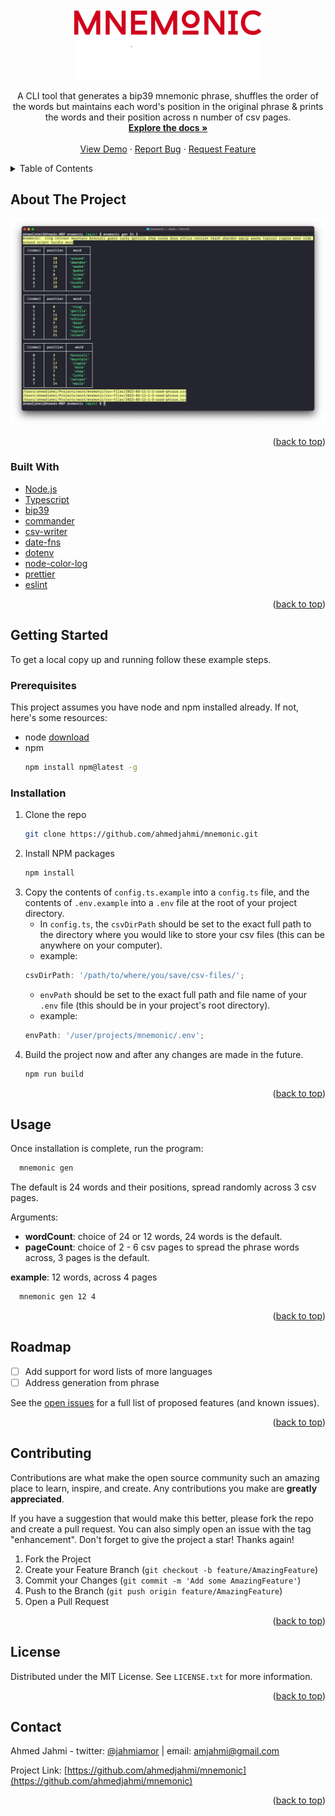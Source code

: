 <div id="top"></div>
<!--
*** Thanks for checking out the Best-README-Template. If you have a suggestion
*** that would make this better, please fork the repo and create a pull request
*** or simply open an issue with the tag "enhancement".
*** Don't forget to give the project a star!
*** Thanks again! Now go create something AMAZING! :D
-->

<!-- PROJECT SHIELDS -->
<!--
*** I'm using markdown "reference style" links for readability.
*** Reference links are enclosed in brackets [ ] instead of parentheses ( ).
*** See the bottom of this document for the declaration of the reference variables
*** for contributors-url, forks-url, etc. This is an optional, concise syntax you may use.
*** https://www.markdownguide.org/basic-syntax/#reference-style-links
-->
<!-- [![Contributors][contributors-shield]][contributors-url]
[![Forks][forks-shield]][forks-url]
[![Stargazers][stars-shield]][stars-url]
[![Issues][issues-shield]][issues-url]
[![MIT License][license-shield]][license-url]
[![LinkedIn][linkedin-shield]][linkedin-url] -->

<!-- PROJECT LOGO -->
<br />
<div align="center">
  <a href="https://github.com/ahmedjahmi/mnemonic">
    <img src="static/images/mnemonic-logo.png" alt="Logo">
  </a>

  <p align="center">
    A CLI tool that generates a bip39 mnemonic phrase, shuffles the order of the words but maintains each word's position in the original phrase & prints the words and their position across n number of csv pages.
    <br />
    <a href="https://github.com/ahmedjahmi/mnemonic"><strong>Explore the docs »</strong></a>
    <br />
    <br />
    <a href="https://github.com/ahmedjahmi/mnemonic">View Demo</a>
    ·
    <a href="https://github.com/ahmedjahmi/mnemonic/issues">Report Bug</a>
    ·
    <a href="https://github.com/ahmedjahmi/mnemonic/issues">Request Feature</a>
  </p>
</div>

<!-- TABLE OF CONTENTS -->
<details>
  <summary>Table of Contents</summary>
  <ol>
    <li>
      <a href="#about-the-project">About The Project</a>
      <ul>
        <li><a href="#built-with">Built With</a></li>
      </ul>
    </li>
    <li>
      <a href="#getting-started">Getting Started</a>
      <ul>
        <li><a href="#prerequisites">Prerequisites</a></li>
        <li><a href="#installation">Installation</a></li>
      </ul>
    </li>
    <li><a href="#usage">Usage</a></li>
    <li><a href="#roadmap">Roadmap</a></li>
    <li><a href="#contributing">Contributing</a></li>
    <li><a href="#license">License</a></li>
    <li><a href="#contact">Contact</a></li>
    <!-- <li><a href="#acknowledgments">Acknowledgments</a></li> -->
  </ol>
</details>

<!-- ABOUT THE PROJECT -->

## About The Project

<div align="center">
  <a href="#">
    <img src="static/images/mnemonic-screenshot.png" />
  </a>
</div>

<p align="right">(<a href="#top">back to top</a>)</p>

### Built With

- [Node.js](https://nodejs.org/en/)
- [Typescript](https://www.typescriptlang.org/)
- [bip39](https://github.com/bitcoinjs/bip39)
- [commander](https://github.com/tj/commander.js)
- [csv-writer](https://github.com/ryu1kn/csv-writer)
- [date-fns](https://github.com/date-fns/date-fns)
- [dotenv](https://github.com/motdotla/dotenv)
- [node-color-log](https://github.com/tigercosmos/node-color-log)
- [prettier](https://github.com/prettier/prettier)
- [eslint](github.com/eslint/eslint)

<p align="right">(<a href="#top">back to top</a>)</p>

<!-- GETTING STARTED -->

## Getting Started

To get a local copy up and running follow these example steps.

### Prerequisites

This project assumes you have node and npm installed already. If not, here's some resources:

- node [download](https://nodejs.org/en/)
- npm
  ```sh
  npm install npm@latest -g
  ```

### Installation

1. Clone the repo
   ```sh
   git clone https://github.com/ahmedjahmi/mnemonic.git
   ```
2. Install NPM packages
   ```sh
   npm install
   ```
3. Copy the contents of `config.ts.example` into a `config.ts` file, and the contents of `.env.example` into a `.env` file at the root of your project directory.
   - In `config.ts`, the `csvDirPath` should be set to the exact full path to the directory where you would like to store your csv files (this can be anywhere on your computer).
   - example:
   ```js
   csvDirPath: '/path/to/where/you/save/csv-files/';
   ```
   - `envPath` should be set to the exact full path and file name of your `.env` file (this should be in your project's root directory).
   - example:
   ```js
   envPath: '/user/projects/mnemonic/.env';
   ```
4. Build the project now and after any changes are made in the future.
   ```sh
   npm run build
   ```

<p align="right">(<a href="#top">back to top</a>)</p>

<!-- USAGE EXAMPLES -->

## Usage

Once installation is complete, run the program:

```sh
  mnemonic gen
```

The default is 24 words and their positions, spread randomly across 3 csv pages.

Arguments:

- **wordCount**: choice of 24 or 12 words, 24 words is the default.
- **pageCount**: choice of 2 - 6 csv pages to spread the phrase words across, 3 pages is the default.

**example**: 12 words, across 4 pages

```sh
  mnemonic gen 12 4
```

<!-- _For more examples, please refer to the [Documentation](https://example.com)_ -->

<p align="right">(<a href="#top">back to top</a>)</p>

<!-- ROADMAP -->

## Roadmap

- [ ] Add support for word lists of more languages
- [ ] Address generation from phrase

See the [open issues](https://github.com/ahmedjahmi/mnemonic/issues) for a full list of proposed features (and known issues).

<p align="right">(<a href="#top">back to top</a>)</p>

<!-- CONTRIBUTING -->

## Contributing

Contributions are what make the open source community such an amazing place to learn, inspire, and create. Any contributions you make are **greatly appreciated**.

If you have a suggestion that would make this better, please fork the repo and create a pull request. You can also simply open an issue with the tag "enhancement".
Don't forget to give the project a star! Thanks again!

1. Fork the Project
2. Create your Feature Branch (`git checkout -b feature/AmazingFeature`)
3. Commit your Changes (`git commit -m 'Add some AmazingFeature'`)
4. Push to the Branch (`git push origin feature/AmazingFeature`)
5. Open a Pull Request

<p align="right">(<a href="#top">back to top</a>)</p>

<!-- LICENSE -->

## License

Distributed under the MIT License. See `LICENSE.txt` for more information.

<p align="right">(<a href="#top">back to top</a>)</p>

<!-- CONTACT -->

## Contact

Ahmed Jahmi - twitter: [@jahmiamor](https://twitter.com/jahmiamor) | email: amjahmi@gmail.com

Project Link: [https://github.com/ahmedjahmi/mnemonic](https://github.com/ahmedjahmi/mnemonic)

<p align="right">(<a href="#top">back to top</a>)</p>

<!-- ACKNOWLEDGMENTS -->

<!-- ## Acknowledgments

- []()
- []()
- []()

<p align="right">(<a href="#top">back to top</a>)</p> -->

<!-- MARKDOWN LINKS & IMAGES -->
<!-- https://www.markdownguide.org/basic-syntax/#reference-style-links -->

<!-- [contributors-shield]: https://img.shields.io/github/contributors/ahmedjahmi/mnemonic.svg?style=for-the-badge
[contributors-url]: https://github.com/ahmedjahmi/mnemonic/graphs/contributors
[forks-shield]: https://img.shields.io/github/forks/ahmedjahmi/mnemonic.svg?style=for-the-badge
[forks-url]: https://github.com/ahmedjahmi/mnemonic/network/members
[stars-shield]: https://img.shields.io/github/stars/ahmedjahmi/mnemonic.svg?style=for-the-badge
[stars-url]: https://github.com/ahmedjahmi/mnemonic/stargazers
[issues-shield]: https://img.shields.io/github/issues/ahmedjahmi/mnemonic.svg?style=for-the-badge
[issues-url]: https://github.com/ahmedjahmi/mnemonic/issues
[license-shield]: https://img.shields.io/github/license/ahmedjahmi/mnemonic.svg?style=for-the-badge
[license-url]: https://github.com/ahmedjahmi/mnemonic/blob/master/LICENSE.txt
[linkedin-shield]: https://img.shields.io/badge/-LinkedIn-black.svg?style=for-the-badge&logo=linkedin&colorB=555
[linkedin-url]: https://linkedin.com/in/ahmed-jahmi
[product-screenshot]: images/screenshot.png -->
